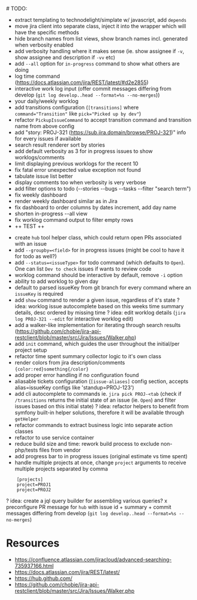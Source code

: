 # TODO:

+ extract templating to technodelight/simplate w/ javascript, add `depends`
+ move jira client into separate class, inject it into the wrapper which will have the specific methods
+ hide branch names from list views, show branch names incl. generated when verbosity enabled
+ add verbosity handling where it makes sense (ie. show assignee if `-v`, show assignee and description if `-vv` etc)
+ add `--all` option for `in-progress` command to show what others are doing
+ log time command (https://docs.atlassian.com/jira/REST/latest/#d2e2855)
+ interactive work log input (offer commit messages differing from develop (`git log develop..head --format=%s --no-merges`))
+ your daily/weekly worklog
+ add transitions configuration (`[transitions]` where `command="Transition"` like `pick="Picked up by dev"`)
+ refactor `PickupIssueCommand` to accept transition command and transition name from above config
+ add "story: PROJ-321 (https://sub.jira.domain/browse/PROJ-321)" info for every issues if available
+ search result renderer sort by stories
+ add default verbosity as 3 for in progress issues to show worklogs/comments
+ limit displaying previous worklogs for the recent 10
+ fix fatal error unexpected value exception not found
+ tabulate issue list better
+ display comments too when verbosity is very verbose
+ add filter options to todo (--stories --bugs --tasks --filter "search term")
+ fix weekly dashboard
+ render weekly dashboard similar as in Jira
+ fix dashboard to order columns by dates increment, add day name
+ shorten in-progress --all view
+ fix worklog command output to filter empty rows
+ ++ TEST ++
- create `hub` tool helper class, which could return open PRs associated with an issue
- add `--groupby=<field>` for in progress issues (might be cool to have it for todo as well?)
- add `--status=<issueType>` for todo command (which defaults to `Open`). One can list `Dev to check` issues if wants to review code
- worklog command should be interactive by default, remove `-i` option
- ability to add worklog to given day
- default to parsed issueKey from git branch for every command where an `issueKey` is required
- add `show` command to render a given issue, regardless of it's state
? idea: worklog issue autocomplete based on this weeks time summary details, desc ordered by missing time
? idea: edit worklog details (`jira log PROJ-321 --edit` for interactive worklog edit)
- add a walker-like implementation for iterating through search results (https://github.com/chobie/jira-api-restclient/blob/master/src/Jira/Issues/Walker.php)
- add `init` command, which guides the user throughout the initial/per project setup
- refactor time spent summary collector logic to it's own class
- render colors from jira description/comments `{color:red}something{/color}`
- add proper error handling if no configuration found
- aliasable tickets configuration (`[issue-aliases]` config section, accepts alias=issueKey configs like 'standup=PROJ-123')
- add cli autocomplete to commands ie. `jira pick PROJ-<tab` (check if `/transitions` returns the initial state of an issue (ie. `Open`) and filter issues based on this initial state)
? idea: refactor helpers to benefit from symfony built-in helper solutions, therefore it will be available through `getHelper`
- refactor commands to extract business logic into separate action classes
- refactor to use service container
- reduce build size and time: rework build process to exclude non-php/tests files from vendor
- add progress bar to in progress issues (original estimate vs time spent)
- handle multiple projects at once, change `project` arguments to receive multiple projects separated by comma

```
    [projects]
    project=PROJ1
    project=PROJ2
```

? idea: create a jql query builder for assembling various queries?
x preconfigure PR message for `hub` with issue id + summary + commit messages differing from develop (`git log develop..head --format=%s --no-merges`)

# Resources
- https://confluence.atlassian.com/jiracloud/advanced-searching-735937166.html
- https://docs.atlassian.com/jira/REST/latest/
- https://hub.github.com/
- https://github.com/chobie/jira-api-restclient/blob/master/src/Jira/Issues/Walker.php
